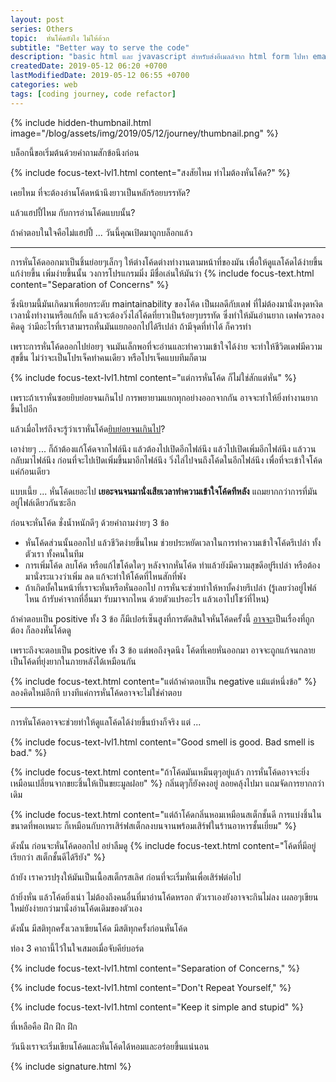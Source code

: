 ```yaml
---
layout: post 
series: Others
topic:  หั่นโค้ดยังไง ไม่ให้อ้วก
subtitle: "Better way to serve the code"
description: "basic html และ jvavascript สำหรับส่งอีเมลล์จาก html form ไปหา email ใน portfolio หรือเว็บไซต์ของตัวเอง"
createdDate: 2019-05-12 06:20 +0700
lastModifiedDate: 2019-05-12 06:55 +0700
categories: web
tags: [coding journey, code refactor]
---
```

{% include hidden-thumbnail.html image="/blog/assets/img/2019/05/12/journey/thumbnail.png" %}

บล็อกนี้ขอเริ่มต้นด้วยคำถามสักข้อนึงก่อน 

{% include focus-text-lvl1.html content="สงสัยไหม ทำไมต้องหั่นโค้ด?" %} 

เคยไหม ที่จะต้องอ่านโค้ดหน้านึงยาวเป็นหลักร้อยบรรทัด?

แล้วแฮปปี้ไหม กับการอ่านโค้ดแบบนั้น?

ถ้าคำตอบในใจคือไม่แฮปปี้ ... วันนี้คุณเปิดมาถูกบล็อกแล้ว

----

การหั่นโค้ดออกมาเป็นชิ้นย่อยๆเล็กๆ ให้ต่างโค้ดต่างทำงานตามหน้าที่ของมัน เพื่อให้ดูแลโค้ดได้ง่ายขึ้น แก้ง่ายขึ้น เพิ่มง่ายขึ้นนั้น วงการโปรแกรมมิ่ง มีชื่อเล่นให้มันว่า {% include focus-text.html content="Separation of Concerns" %}

ซึ่งนิยามนี้มันเกิดมาเพื่อยกระดับ maintainability ของโค้ด เป็นผลดีกับเดฟ ที่ไม่ต้องมานั่งหงุดหงิด เวลานั่งทำงานหรือแก้บั้ค แล้วจะต้องวิ่งไล่โค้ดที่ยาวเป็นร้อยๆบรรทัด ซึ่งทำให้มันอ่านยาก เดฟควรลองคิดดู ว่ามีอะไรที่เราสามารถหั่นมันแยกออกไปได้รึเปล่า ถ้ามีจุดที่ทำได้ ก็ควรทำ 

เพราะการหั่นโค้ดออกไปย่อยๆ จนมันเล็กพอที่จะอ่านและทำความเข้าใจได้ง่าย จะทำให้ชีวิตเดฟมีความสุขขึ้น ไม่ว่าจะเป็นโปรเจ็คทำคนเดียว หรือโปรเจ็คแบบทีมก็ตาม

{% include focus-text-lvl1.html content="แต่การหั่นโค้ด ก็ไม่ใช่สักแต่หั่น" %} 

เพราะถ้าเราหั่นซอยยิบย่อยจนเกินไป การพยายามแยกทุกอย่างออกจากกัน อาจจะทำให้ยิ่งทำงานยากขึ้นไปอีก 

แล้วเมื่อไหร่ถึงจะรู้ว่าเราหั่นโค้ด<u>ยิบย่อยจนเกินไป</u>?

เอาง่ายๆ ... ก็ถ้าต้องแก้โค้ดจากไฟล์นึง แล้วต้องไปเปิดอีกไฟล์นึง แล้วไปเปิดเพิ่มอีกไฟล์นึง แล้ววนกลับมาไฟล์นึง ก่อนที่จะไปเปิดเพิ่มขึ้นมาอีกไฟล์นึง วิ่งไล่ไปจนถึงโค้ดในอีกไฟล์นึง เพื่อที่จะเข้าใจโค้ดแค่ก้อนเดียว 

แบบเนี้ย ... หั่นโค้ดเยอะไป <b>เยอะจนจนมานั่งเสียเวลาทำความเข้าใจโค้ดทีหลัง</b> แถมยากกว่าการที่มันอยู่ไฟล์เดียวกันซะอีก

ก่อนจะหั่นโค้ด ชั่งน้ำหนักดีๆ ด้วยคำถามง่ายๆ 3 ข้อ
- หั่นโค้ดส่วนนั้นออกไป แล้วชีวิตง่ายขึ้นไหม ช่วยประหยัดเวลาในการทำความเข้าใจโค้ดรึเปล่า ทั้งตัวเรา ทั้งคนในทีม
- การเพิ่มโค้ด ลบโค้ด หรือแก้ไขโค้ดใดๆ หลังจากหั่นโค้ด ทำแล้วยังมีความสุขดีอยู่รึเปล่า หรือต้องมานั่งระแวงว่าเพิ่ม ลด แก้จะทำให้โค้ดที่ไหนสักที่พัง
- ถ้าเกิดบั้คในหน้าที่เราจะหั่นหรือหั่นออกไป การหั่นจะช่วยทำให้หาบั้คง่ายรึเปล่า (รู้เลยว่าอยู่ไฟล์ไหน ถ้ารับค่าจากที่อื่นมา รับมาจากไหน ด้วยตัวแปรอะไร แล้วเอาไปโชว์ที่ไหน)

ถ้าคำตอบเป็น positive ทั้ง 3 ข้อ ก็มีเปอร์เซ็นสูงที่การตัดสินใจหั่นโค้ดครั้งนี้ <u>อาจจะ</u>เป็นเรื่องที่ถูกต้อง ก็ลองหั่นโค้ดดู

เพราะถึงจะตอบเป็น positive ทั้ง 3 ข้อ แต่พอถึงจุดนึง โค้ดที่เคยหั่นออกมา อาจจะถูกแก้จนกลายเป็นโค้ดที่ยุ่งยากในภายหลังได้เหมือนกัน

{% include focus-text.html content="แต่ถ้าคำตอบเป็น negative แม้แต่หนึ่งข้อ" %} ลองคิดใหม่อีกที บางทีแค่การหั่นโค้ดอาจจะไม่ใช่คำตอบ

-----

การหั่นโค้ดอาจจะช่วยทำให้ดูแลโค้ดได้ง่ายขึ้นบ้างก็จริง แต่ ...

{% include focus-text-lvl1.html content="Good smell is good. Bad smell is bad." %} 

{% include focus-text.html content="ถ้าโค้ดมันเหม็นตุๆอยู่แล้ว การหั่นโค้ดอาจจะยิ่งเหมือนเปลี่ยนจากขยะชิ้นให้เป็นขยะมูลฝอย" %} กลิ่นตุๆก็ยังคงอยู่ ลอยคลุ้งไปมา แถมจัดการยากกว่าเดิม

{% include focus-text.html content="แต่ถ้าโค้ดกลิ่นหอมเหมือนสเต็กชั้นดี การแบ่งชิ้นในขนาดที่พอเหมาะ ก็เหมือนกับการเสิร์ฟสเต็กลงบนจานพร้อมเสิร์ฟในร้านอาหารชั้นเยี่ยม" %}

ดังนั้น ก่อนจะหั่นโค้ดออกไป อย่าลืมดู {% include focus-text.html content="โค้ดที่มีอยู่ เรียกว่า สเต็กชั้นดีได้รึยัง" %}

ถ้ายัง เราควรปรุงให้มันเป็นเนื้อสเต็กรสเลิศ ก่อนที่จะเริ่มหั่นเพื่อเสิร์ฟต่อไป

ถ้ายิ่งหั่น แล้วโค้ดยิ่งเน่า ไม่ต้องถึงคนอื่นที่มาอ่านโค้ดหรอก ตัวเราเองยังอาจจะกินไม่ลง เผลอๆเขียนใหม่ยังง่ายกว่ามานั่งอ่านโค้ดเดิมของตัวเอง

ดังนั้น มีสติทุกครั้งเวลาเขียนโค้ด มีสติทุกครั้งก่อนหั่นโค้ด

ท่อง 3 คาถานี้ไว้ในใจเสมอเมื่อจับคีย์บอร์ด

{% include focus-text-lvl1.html content="Separation of Concerns," %}

{% include focus-text-lvl1.html content="Don't Repeat Yourself," %}

{% include focus-text-lvl1.html content="Keep it simple and stupid" %}

ที่เหลือคือ ฝึก ฝึก ฝึก 

วันนึงเราจะเริ่มเขียนโค้ดและหั่นโค้ดได้หอมและอร่อยขึ้นแน่นอน

{% include signature.html %}